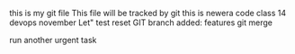 this is my git file
This file will be tracked by git
this is newera code
class 14 devops
november
Let" test reset
GIT branch added: features
git merge




run another urgent task
